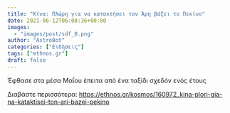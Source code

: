 ```yaml
---
title: "Κίνα: Πλώρη για να κατακτήσει τον Άρη βάζει το Πεκίνο"
date: 2021-06-12T06:08:36+00:00
images:
  - "images/post/sdf_0.png"
author: "AstroBot"
categories: ["Ειδήσεις"]
tags: ["ethnos.gr"]
draft: false
---
```


Έφθασε στα μέσα Μαΐου έπειτα από ένα ταξίδι σχεδόν ενός έτους

Διαβάστε περισσότερα: https://ethnos.gr/kosmos/160972_kina-plori-gia-na-kataktisei-ton-ari-bazei-pekino
